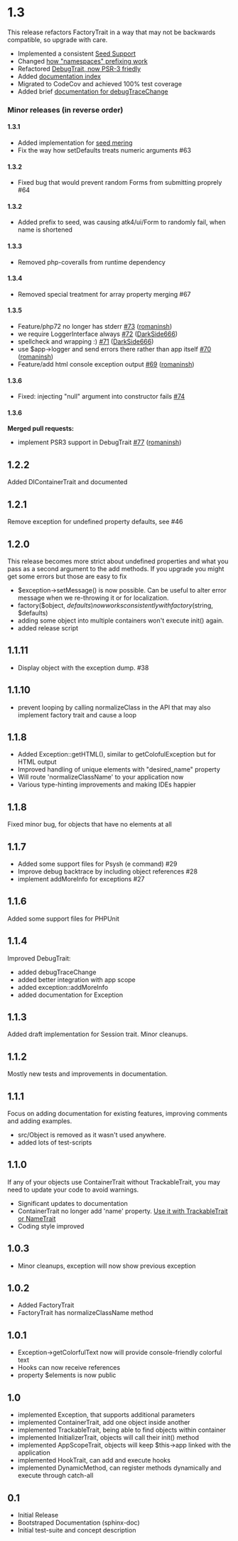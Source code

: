 # 1.3

This release refactors FactoryTrait in a way that may not be backwards compatible, so upgrade with care.

 - Implemented a consistent [Seed Support](http://agile-core.readthedocs.io/en/develop/factory.html#seed)
 - Changed [how "namespaces" prefixing work](http://agile-core.readthedocs.io/en/develop/factory.html#namespace)
 - Refactored [DebugTrait, now PSR-3 friedly](http://agile-core.readthedocs.io/en/develop/debug.html)
 - Added [documentation index](http://agile-core.readthedocs.io/en/develop/index.html)
 - Migrated to CodeCov and achieved 100% test coverage
 - Added brief [documentation for debugTraceChange](http://agile-core.readthedocs.io/en/develop/debug.html#debugtracechange)

### Minor releases (in reverse order)

#### 1.3.1

- Added implementation for [seed mering](http://agile-core.readthedocs.io/en/develop/factory.html#seed-merging)
- Fix the way how setDefaults treats numeric arguments #63

#### 1.3.2

- Fixed bug that would prevent random Forms from submitting proprely #64

#### 1.3.2

- Added prefix to seed, was causing atk4/ui/Form to randomly fail, when name is shortened

#### 1.3.3

- Removed php-coveralls from runtime dependency

#### 1.3.4

- Removed special treatment for array property merging #67

#### 1.3.5

- Feature/php72 no longer has stderr [\#73](https://github.com/atk4/core/pull/73) ([romaninsh](https://github.com/romaninsh))
- we require LoggerInterface always [\#72](https://github.com/atk4/core/pull/72) ([DarkSide666](https://github.com/DarkSide666))
- spellcheck and wrapping :\) [\#71](https://github.com/atk4/core/pull/71) ([DarkSide666](https://github.com/DarkSide666))
- use $app-\>logger and send errors there rather than app itself [\#70](https://github.com/atk4/core/pull/70) ([romaninsh](https://github.com/romaninsh))
- Feature/add html console exception output [\#69](https://github.com/atk4/core/pull/69) ([romaninsh](https://github.com/romaninsh))

#### 1.3.6

- Fixed: injecting "null" argument into constructor fails [\#74](https://github.com/atk4/core/issues/74)

#### 1.3.6

**Merged pull requests:**

- implement PSR3 support in DebugTrait [\#77](https://github.com/atk4/core/pull/77) ([romaninsh](https://github.com/romaninsh))

## 1.2.2

Added DIContainerTrait and documented

## 1.2.1

Remove exception for undefined property defaults, see #46

## 1.2.0

This release becomes more strict about undefined properties and what you pass as a second argument
to the add methods. If you upgrade you might get some errors but those are easy to fix

 - $exception->setMessage() is now possible. Can be useful to alter error message when we re-throwing it or for localization.
 - factory($object, $defaults) now works consistently with factory($string, $defaults)
 - adding some object into multiple containers won't execute init() again.
 - added release script

## 1.1.11

- Display object with the exception dump. #38 

## 1.1.10

 - prevent looping by calling normalizeClass in the API that may also
   implement factory trait and cause a loop

## 1.1.8

 - Added Exception::getHTML(), similar to getColofulException but for
   HTML output
 - Improved handling of unique elements with "desired_name" property
 - Will route 'normalizeClassName' to your application now
 - Various type-hinting improvements and making IDEs happier

## 1.1.8

Fixed minor bug, for objects that have no elements at all

## 1.1.7

 - Added some support files for Psysh (e command) #29
 - Improve debug backtrace by including object references #28
 - implement addMoreInfo for exceptions #27

## 1.1.6

Added some support files for PHPUnit

## 1.1.4

Improved DebugTrait:

 - added debugTraceChange
 - added better integration with app scope
 - added exception::addMoreInfo
 - added documentation for Exception

## 1.1.3

Added draft implementation for Session trait. Minor cleanups.

## 1.1.2

Mostly new tests and improvements in documentation.

## 1.1.1

Focus on adding documentation for existing features, improving comments
and adding examples. 
* src/Object is removed as it wasn't used anywhere.
* added lots of test-scripts

## 1.1.0

If any of your objects use ContainerTrait without TrackableTrait, you may need to update
your code to avoid warnings.

* Significant updates to documentation
* ContainerTrait no longer add 'name' property. [Use it with TrackableTrait or NameTrait](http://agile-core.readthedocs.io/en/develop/container.html?highlight=nametrait#name-trait)
* Coding style improved

## 1.0.3

* Minor cleanups, exception will now show previous exception

## 1.0.2

* Added FactoryTrait
* FactoryTrait has normalizeClassName method

## 1.0.1

* Exception->getColorfulText now will provide console-friendly colorful text
* Hooks can now receive references
* property $elements is now public

## 1.0

* implemented Exception, that supports additional parameters
* implemented ContainerTrait, add one object inside another
* implemented TrackableTrait, being able to find objects within container
* implemented InitializerTrait, objects will call their init() method
* implemented AppScopeTrait, objects will keep $this->app linked with the application
* implemented HookTrait, can add and execute hooks
* implemented DynamicMethod, can register methods dynamically and execute through catch-all

## 0.1

* Initial Release
* Bootstraped Documentation (sphinx-doc)
* Initial test-suite and concept description
